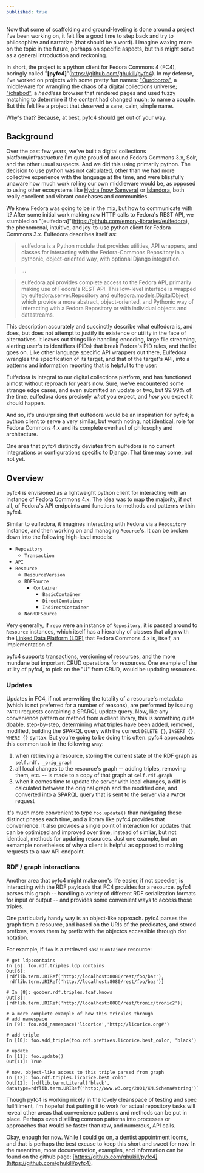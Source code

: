 ```yaml
---
published: true
---
```

Now that some of scaffolding and ground-leveling is done around a project I've been working on, it felt like a good time to step back and try to philosophize and narratize (that should be a word).  I imagine waxing more on the topic in the future, perhaps on specific aspects, but this might serve as a general introduction and reckoning.

In short, the project is a python client for Fedora Commons 4 (FC4), boringly called "**[pyfc4]**"(https://github.com/ghukill/pyfc4).  In my defense, I've worked on projects with some pretty fun names: ["Ouroboros"](https://github.com/WSULib/ouroboros), a middleware for wrangling the chaos of a digital collections universe; ["ichabod"](https://github.com/WSULib/ichabod), a *headless* browser that rendered pages and used fuzzy matching to determine if the content had changed much; to name a couple.  But this felt like a project that deserved a sane, calm, simple name.

Why's that?  Because, at best, pyfc4 should get out of your way.

## Background

Over the past few years, we've built a digital collections platform/infrastructure I'm quite proud of around Fedora Commons 3.x, Solr, and the other usual suspects.  And we did this using primarily python.  The decision to use python was not calculated, other than we had more collective experience with the language at the time, and were blissfully unaware how much work rolling our own middleware would be, as opposed to using other ecosystems like [Hydra (now Samvera)](https://wiki.duraspace.org/display/samvera/Samvera) or [Islandora](https://islandora.ca/), both really excellent and vibrant codebases and communities.

We knew Fedora was going to be in the mix, but how to communicate with it?  After some initial work making raw HTTP calls to Fedora's REST API, we stumbled on "[eulfedora]"(https://github.com/emory-libraries/eulfedora), the phenomenal, intuitive, and joy-to-use python client for Fedora Commons 3.x.  Eulfedora describes itself as:

> eulfedora is a Python module that provides utilities, API wrappers, and classes for interacting with the Fedora-Commons Repository in a pythonic, object-oriented way, with optional Django integration. 

> ...

> eulfedora.api provides complete access to the Fedora API, primarily making use of Fedora's REST API. This low-level interface is wrapped by eulfedora.server.Repository and eulfedora.models.DigitalObject, which provide a more abstract, object-oriented, and Pythonic way of interacting with a Fedora Repository or with individual objects and datastreams.

This description accurately and succinctly describe what eulfedora is, and does, but does not attempt to justify its existence or utility in the face of alternatives.  It leaves out things like handling encoding, large file streaming, alerting user's to identifiers (PIDs) that break Fedora's PID rules, and the list goes on.  Like other language specific API wrappers out there, Eulfedora wrangles the specification of its target, and that of the target's API, into a patterns and information reporting that is helpful to the user.

Eulfedora is integral to our digital collections platform, and has functioned almost without reproach for years now.  Sure, we've encountered some strange edge cases, and even submitted an update or two, but 99.99% of the time, eulfedora does precisely *what* you expect, and *how* you expect it should happen.

And so, it's unsurprising that eulfedora would be an inspiration for pyfc4; a python client to serve a very similar, but worth noting, not identical, role for Fedora Commons 4.x and its complete overhaul of philosophy and architecture.

One area that pyfc4 distinctly deviates from eulfedora is no current integrations or configurations specific to Django.  That time may come, but not yet.

## Overview

pyfc4 is envisioned as a lightweight python client for interacting with an instance of Fedora Commons 4.x.  The idea was to map the majority, if not all, of Fedora's API endpoints and functions to methods and patterns within pyfc4.

Similar to eulfedora, it imagines interacting with Fedora via a `Repository` instance, and then working on and managing `Reource`'s.  It can be broken down into the following high-level models:

  * `Repository`
    * `Transaction`
  * `API`
  * `Resource`
    * `ResourceVersion`
    * `RDFSource`
      * `Container`
        * `BasicContainer`
        * `DirectContainer`
        * `IndirectContainer`
    * `NonRDFSource`

Very generally, if `repo` were an instance of `Repository`, it is passed around to `Resource` instances, which itself has a hierarchy of classes that align with the [Linked Data Platform (LDP)](https://www.w3.org/TR/ldp/) that Fedora Commons 4.x is, itself, an implementation of.

pyfc4 supports [transactions](https://wiki.duraspace.org/display/FEDORA473/Transactions), [versioning](https://wiki.duraspace.org/display/FEDORA473/Versioning) of resources, and the more mundane but important CRUD operations for resources.  One example of the utility of pyfc4, to pick on the "U" from CRUD, would be updating resources.

### Updates

Updates in FC4, if not overwriting the totality of a resource's metadata (which is not preferred for a number of reasons), are performed by issuing `PATCH` requests containing a SPARQL update query.  Now, like any convenience pattern or method from a client library, this is something quite doable, step-by-step, determining what triples have been added, removed, modified, building the SPARQL query with the correct `DELETE {}`, `INSERT {}`, `WHERE {}` syntax.  But you're going to be doing this often.  pyfc4 approaches this common task in the following way:

  1. when retrieving a resource, storing the current state of the RDF graph as `self.rdf. _orig_graph`
  2. all local changes to the resource's graph -- adding triples, removing them, etc. -- is made to a copy of that graph at `self.rdf.graph`
  3. when it comes time to update the server with local changes, a diff is calculated between the original graph and the modified one, and converted into a SPARQL query that is sent to the server via a `PATCH` request
  
It's much more convenient to type `foo.update()` than navigating those distinct phases each time, and a library like pyfc4 provides that convenience.  It also provides a single point of interaction for updates that can be optimized and improved over time, instead of simliar, but not identical, methods for updating resources.  Just one example, but an exmample nonetheless of why a client is helpful as opposed to making requests to a raw API endpoint.

### RDF / graph interactions

Another area that pyfc4 might make one's life easier, if not speedier, is interacting with the RDF payloads that FC4 provides for a resource.  pyfc4 parses this graph -- handling a variety of different RDF serialization formats for input or output -- and provides some convenient ways to access those triples.  

One particularly handy way is an object-like approach.  pyfc4 parses the graph from a resource, and based on the URIs of the predicates, and stored prefixes, stores them by prefix with the objectcs accessible through dot notation.

For example, if `foo` is a retrieved `BasicContainer` resource:

```
# get ldp:contains 
In [6]: foo.rdf.triples.ldp.contains
Out[6]:
[rdflib.term.URIRef('http://localhost:8080/rest/foo/bar'),
 rdflib.term.URIRef('http://localhost:8080/rest/foo/baz')]

# In [8]: goober.rdf.triples.foaf.knows
Out[8]: [rdflib.term.URIRef('http://localhost:8080/rest/tronic/tronic2')]

# a more complete example of how this trickles through
# add namespace
In [9]: foo.add_namespace('licorice','http://licorice.org#')

# add triple
In [10]: foo.add_triple(foo.rdf.prefixes.licorice.best_color, 'black')

# update
In [11]: foo.update()
Out[11]: True

# now, object-like access to this triple parsed from graph
In [12]: foo.rdf.triples.licorice.best_color
Out[12]: [rdflib.term.Literal('black', datatype=rdflib.term.URIRef('http://www.w3.org/2001/XMLSchema#string'))]
```

Though pyfc4 is working nicely in the lovely cleanspace of testing and spec fullfillment, I'm hopeful that putting it to work for actual repository tasks will reveal other areas that convenience patterns and methods can be put in place.  Perhaps even distilling common patterns into processes or approaches that would be faster than raw, and numerous, API calls.

Okay, enough for now.  While I could go on, a dentist appointment looms, and that is perhaps the best excuse to keep this short and sweet for now.  In the meantime, more documentation, examples, and information can be found on the github page: [https://github.com/ghukill/pyfc4](https://github.com/ghukill/pyfc4).

























